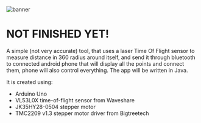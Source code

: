 ![banner](https://user-images.githubusercontent.com/70808720/220775415-6499f871-643d-4a3b-97f2-1d19c6025fc4.png)

# NOT FINISHED YET!

A simple (not very accurate) tool, that uses a laser Time Of Flight sensor to measure distance in 360 radius around itself, and send it through bluetooth to connected android phone that will display all the points and connect them, phone will also control everything. The app will be written in Java.

It is created using:
* Arduino Uno
* VL53L0X time-of-flight sensor from Waveshare
* JK35HY28-0504 stepper motor
* TMC2209 v1.3 stepper motor driver from Bigtreetech


